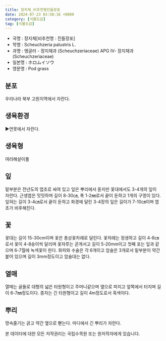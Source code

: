 ```yaml
---
title: 장지채_비추천명진들장포
date: 2024-07-23 03:58:16 +0800
category: [식물도감]
tag: [식물도감]
---
```




- 국명 : 장지채[비추천명 : 진들장포]
- 학명 : Scheuchzeria palustris L.
- 과명 : 앵글러 - 장지채과 (Scheuchzeriaceae) APG Ⅳ- 장지채과 (Scheuchzeriaceae)
- 일본명 : ホロムイソウ
- 영문명 : Pod grass


## 분포
우리나라 북부 고원지역에서 자란다.
## 생육환경
▶연못에서 자란다.
## 생육형
여러해살이풀 
## 잎
밑부분은 전년도의 엽초로 싸여 있고 잎은 뿌리에서 돋지만 꽃대에서도 3-4개의 잎이 자란다. 근생엽은 밋밋하며 길이 8-30㎝, 폭 1-2㎜로서 끝이 둔하고 1개의 구멍이 있다. 잎혀는 길이 3-4㎝로서 끝이 둔하고 화경에 달린 3-4장의 잎은 길이가 7-10㎝이며 엽초가 비후해진다.
## 꽃
꽃대는 길이 15-30cm이며 꽃은 총상꽃차례로 달린다. 꽃차례는 정생하고 길이 4-8㎝로서 꽃이 4-8송이씩 달리며 꽃자루는 곧게서고 길이 5-20mm이고 첫째 포는 잎과 같으며 6-7월에 녹색꽃이 핀다. 화피와 수술은 각 6개이고 암술은 3개로서 밑부분이 약간 붙어 있으며 길이 3mm정도이고 암술대는 없다.
## 열매
열매는 골돌로 대형의 넓은 타원형이고 주머니같으며 옆으로 퍼지고 앞쪽에서 터지며 길이 6-7㎜정도이다. 종자는 긴 타원형이고 길이 4m정도로서 흑색이다.
## 뿌리
땅속줄기는 굵고 약간 옆으로 뻗는다. 마디에서 긴 뿌리가 자란다.






본 데이터에 대한 모든 저작권리는 국립수목원 또는 원저작자에게 있습니다.
